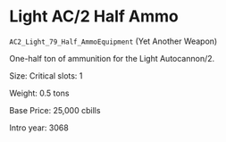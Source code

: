 # Light AC/2 Half Ammo

`AC2_Light_79_Half_AmmoEquipment` (Yet Another Weapon)

One-half ton of ammunition for the Light Autocannon/2.

Size: Critical slots: 1

Weight: 0.5 tons

Base Price: 25,000 cbills

Intro year: 3068

